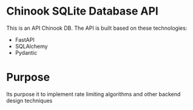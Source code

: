 # Chinook SQLite Database API
This is an API Chinook DB. The API is built based on these technologies: 
- FastAPI
- SQLAlchemy
- Pydantic

# Purpose
Its purpose it to implement rate limiting algorithms and other backend design techniques 

